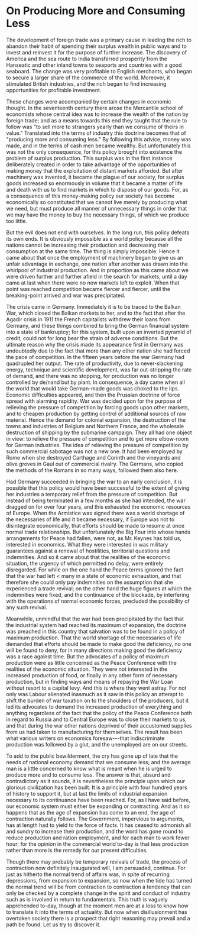# On Producing More and Consuming Less

The development of foreign trade was a primary cause in leading the rich to abandon their habit of spending their surplus wealth in public ways and to invest and reinvest it for the purpose of further increase. The discovery of America and the sea route to India transferred prosperity from the Hanseatic and other inland towns to seaports and countries with a good seaboard. The change was very profitable to English merchants, who began to secure a larger share of the commerce of the world. Moreover, it stimulated British industries, and the rich began to find increasing opportunities for profitable investment.

These changes were accompanied by certain changes in economic thought. In the seventeenth century there arose the Mercantile school of economists whose central idea was to increase the wealth of the nation by foreign trade; and as a means towards this end they taught that the rule to follow was "to sell more to strangers yearly than we consume of theirs in value." Translated into the terms of industry this doctrine becomes that of "producing more and consuming less." By following this advice, money was made, and in the terms of cash men became wealthy. But unfortunately this was not the only consequence, for this policy brought into existence the problem of surplus production. This surplus was in the first instance deliberately created in order to take advantage of the opportunities of making money that the exploitation of distant markets afforded. But after machinery was invented, it became the plague of our society, for surplus goods increased so enormously in volume that it became a matter of life and death with us to find markets in which to dispose of our goods. For, as a consequence of this money-making policy our society has become economically so constituted that we cannot live merely by producing what we need, but must produce all manner of unnecessary things in order that we may have the money to buy the necessary things, of which we produce too little.

But the evil does not end with ourselves. In the long run, this policy defeats its own ends. It is obviously impossible as a world policy because all the nations cannot be increasing their production and decreasing their consumption at the same time. The thing is simply impossible. Hence it came about that once the employment of machinery began to give us an unfair advantage in exchange, one nation after another was drawn into the whirlpool of industrial production. And in proportion as this came about we were driven further and further afield in the search for markets, until a day came at last when there were no new markets left to exploit. When that point was reached competition became fiercer and fiercer, until the breaking-point arrived and war was precipitated.

The crisis came in Germany. Immediately it is to be traced to the Balkan War, which closed the Balkan markets to her, and to the fact that after the Agadir crisis in 1911 the French capitalists withdrew their loans from Germany, and these things combined to bring the German financial system into a state of bankruptcy; for this system, built upon an inverted pyramid of credit, could not for long bear the strain of adverse conditions. But the ultimate reason why the crisis made its appearance first in Germany was undoubtedly due to the fact that more than any other nation she had forced the pace of competition. In the fifteen years before the war Germany had quadrupled her output. The rate of productivity, due to never-slackening energy, technique and scientific development, was far out-stripping the rate of demand, and there was no stopping, for production was no longer controlled by de/nand but by plant. In consequence, a day came when all the world that would take German-made goods was choked to the lips. Economic difficulties appeared, and then the Prussian doctrine of force spread with alarming rapidity. War was decided upon for the purpose of relieving the pressure of competition by forcing goods upon other markets, and to cheapen production by getting control of additional sources of raw material. Hence the demand for colonial expansion, the destruction of the towns and industries of Belgium and Northern France, and the wholesale destruction of shipping by the submarine campaign. They all had one object in view: to relieve the pressure of competition and to get more elbow-room for German industries. The idea of relieving the pressure of competition by such commercial sabotage was not a new one. It had been employed by Rome when she destroyed Carthage and Corinth and the vineyards and olive groves in Gaul out of commercial rivalry. The Germans, who copied the methods of the Romans in so many ways, followed them also here.

Had Germany succeeded in bringing the war to an early conclusion, it is possible that this policy would have been successful to the extent of giving her industries a temporary relief from the pressure of competition. But instead of being terminated in a few months as she had intended, the war dragged on for over four years, and this exhausted the economic resources of Europe. When the Armistice was signed there was a world shortage of the necessaries of life and it became necessary, if Europe was not to disintegrate economically, that efforts should be made to resume at once normal trade relationships. But unfortunately the Big Four into whose hands arrangements for Peace had fallen, were not, as Mr. Keynes has told us, interested in economics. What they were interested in was military guarantees against a renewal of hostilities, territorial questions and indemnities. And so it came about that the realities of the economic situation, the urgency of which permitted no delay, were entirely disregarded. For while on the one hand the Peace terms ignored the fact that the war had left < many in a state of economic exhaustion, and that therefore she could only pay indemnities on the assumption that she experienced a trade revival; on the other hand the huge figures at which the indemnities were fixed, and the continuance of the blockade, by interfering with the operations of normal economic forces, precluded the possibility of any such revival.

Meanwhile, unmindful that the war had been precipitated by the fact that the industrial system had reached its maximum of expansion, the doctrine was preached in this country that salvation was to be found in a policy of maximum production. That the world shortage of the necessaries of life demanded that efforts should be made to make good the deficiency, no one will be found to deny, for in many directions making good the deficiency was a race against time. But the advocates of a policy of maximum production were as little concerned as the Peace Conference with the realities of the economic situation. They were not interested in the increased production of food, or finally in any other form of necessary production, but in finding ways and means of repaying the War Loan without resort to a capital levy. And this is where they went astray. For not only was Labour alienated inasmuch as it saw in this policy an attempt to shift the burden of war taxation on to the shoulders of the producers, but it led its advocates to demand the increased production of everything and anything regardless of the fact that the policy of the Peace Conference both in regard to Russia and to Central Europe was to close their markets to us, and that during the war other nations deprived of their accustomed supplies from us had taken to manufacturing for themselves. The result has been what various writers on economics foresaw---that indiscriminate production was followed by a glut, and the unemployed are on our streets.

To add to the public bewilderment, the cry has gone up of late that the needs of national economy demand that we consume less; and the average man is a little concerned to know what is meant when he is urged to produce more and to consume less. The answer is that, absurd and contradictory as it sounds, it is nevertheless the principle upon which our glorious civilization has been built. It is a principle with four hundred years of history to support it, but at last the limits of industrial expansion necessary to its continuance have been reached. For, as I have said before, our economic system must either be expanding or contracting. And as it so happens that as the age of expansion has come to an end, the age of contraction naturally follows. The Government, impervious to arguments, has at length had to yield to the force of facts. It has ceased to admonish all and sundry to increase their production, and the word has gone round to reduce production and ration employment, and for each man to work fewer hour; for the opinion in the commercial world to-day is that less production rather than more is the remedy for our present difficulties.

Though there may probably be temporary revivals of trade, the process of contraction now definitely inaugurated will, I am persuaded, continue. For just as hitherto the normal trend of affairs was, in spite of recurring depressions, from expansion to expansion, so now when the tide has turned the normal trend will be from contraction to contraction a tendency that can only be checked by a complete change in the spirit and conduct of industry such as is involved in return to fundamentals. This truth is vaguely apprehended to-day, though at the moment men are at a loss to know how to translate it into the terms of actuality. But now when disillusionment has overtaken society there is a prospect that right reasoning may prevail and a path be found. Let us try to discover it.

